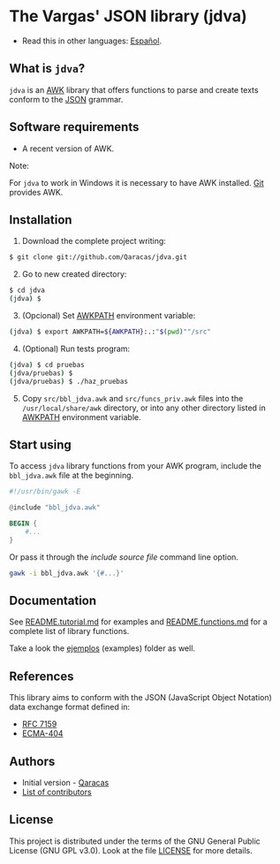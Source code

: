 # The Vargas' JSON library (jdva)

* Read this in other languages: [Español](LEEME.md).

## What is `jdva`?

`jdva` is an [AWK](https://www.gnu.org/software/gawk/manual/gawk.html) library that offers functions to parse and create texts conform to the [JSON](https://json.org/index.html) grammar.

## Software requirements

* A recent version of AWK.

Note:

For `jdva` to work in Windows it is necessary to have AWK installed. [Git](https://git-scm.com/download/win) provides AWK.

## Installation

1. Download the complete project writing:

```bash
$ git clone git://github.com/Qaracas/jdva.git
```

2. Go to new created directory:

```bash
$ cd jdva
(jdva) $
```

3. (Opcional) Set [AWKPATH](https://www.gnu.org/software/gawk/manual/gawk.html#AWKPATH-Variable) environment variable:

```bash
(jdva) $ export AWKPATH=${AWKPATH}:.:"$(pwd)""/src"
```

4. (Optional) Run tests program:

```bash
(jdva) $ cd pruebas
(jdva/pruebas) $
(jdva/pruebas) $ ./haz_pruebas
```

5. Copy `src/bbl_jdva.awk` and `src/funcs_priv.awk` files into the `/usr/local/share/awk` directory, or into any other directory listed in [AWKPATH](https://www.gnu.org/software/gawk/manual/gawk.html#AWKPATH-Variable) environment variable.

## Start using

To access `jdva` library functions from your AWK program, include the `bbl_jdva.awk` file at the beginning.

```awk
#!/usr/bin/gawk -E

@include "bbl_jdva.awk"

BEGIN {
    #...
}
```

Or pass it through the _include source file_ command line option.

```bash
gawk -i bbl_jdva.awk '{#...}'
```

## Documentation

See [README.tutorial.md](README.tutorial.md) for examples and [README.functions.md](README.functions.md) for a complete list of library functions.

Take a look the [ejemplos](https://github.com/Qaracas/jdva/tree/master/ejemplos) (examples) folder as well.

## References

This library aims to conform with the JSON (JavaScript Object Notation) data exchange format defined in:

* [RFC 7159](https://tools.ietf.org/html/rfc7159)
* [ECMA-404](http://www.ecma-international.org/publications/standards/Ecma-404.htm)

## Authors

* Initial version - [Qaracas](https://github.com/Qaracas)
* [List of contributors](https://github.com/Qaracas/jdva/contributors)

## License

This project is distributed under the terms of the GNU General Public License (GNU GPL v3.0). Look at the file [LICENSE](LICENSE) for more details.
